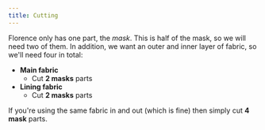 ```yaml
---
title: Cutting
---
```


Florence only has one part, the *mask*. This is half of the mask, so we will need two of them. In addition, we want an outer and inner layer of fabric, so we'll need four in total:

 - **Main fabric**
   - Cut **2 masks** parts
 - **Lining fabric**
   - Cut **2 masks** parts

If you're using the same fabric in and out (which is fine) then simply cut **4 mask** parts.

